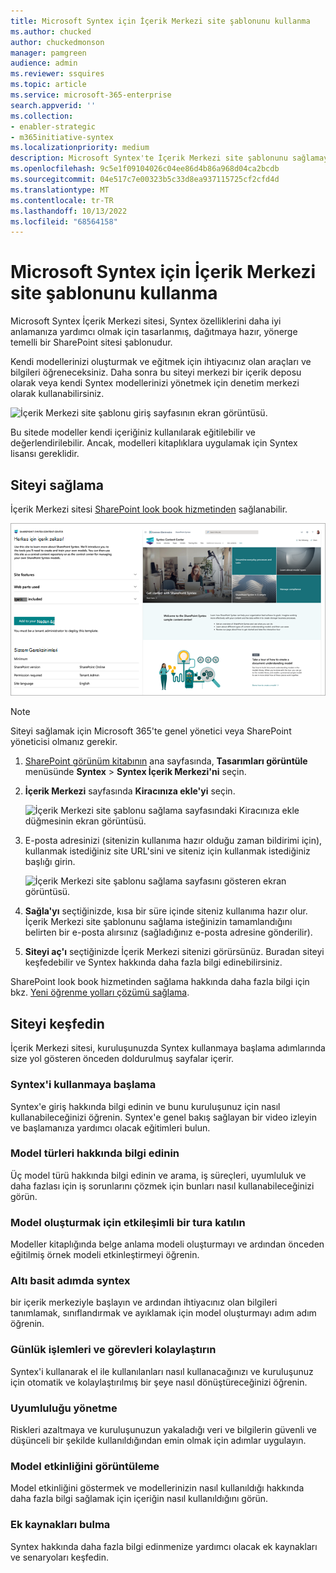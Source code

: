 ```yaml
---
title: Microsoft Syntex için İçerik Merkezi site şablonunu kullanma
ms.author: chucked
author: chuckedmonson
manager: pamgreen
audience: admin
ms.reviewer: ssquires
ms.topic: article
ms.service: microsoft-365-enterprise
search.appverid: ''
ms.collection:
- enabler-strategic
- m365initiative-syntex
ms.localizationpriority: medium
description: Microsoft Syntex'te İçerik Merkezi site şablonunu sağlamayı ve kullanmayı öğrenin.
ms.openlocfilehash: 9c5e1f09104026c04ee86d4b86a968d04ca2bcdb
ms.sourcegitcommit: 04e517c7e00323b5c33d8ea937115725cf2cfd4d
ms.translationtype: MT
ms.contentlocale: tr-TR
ms.lasthandoff: 10/13/2022
ms.locfileid: "68564158"
---
```

# <a name="use-the-content-center-site-template-for-microsoft-syntex"></a>Microsoft Syntex için İçerik Merkezi site şablonunu kullanma

Microsoft Syntex İçerik Merkezi sitesi, Syntex özelliklerini daha iyi anlamanıza yardımcı olmak için tasarlanmış, dağıtmaya hazır, yönerge temelli bir SharePoint sitesi şablonudur.

Kendi modellerinizi oluşturmak ve eğitmek için ihtiyacınız olan araçları ve bilgileri öğreneceksiniz. Daha sonra bu siteyi merkezi bir içerik deposu olarak veya kendi Syntex modellerinizi yönetmek için denetim merkezi olarak kullanabilirsiniz.

![İçerik Merkezi site şablonu giriş sayfasının ekran görüntüsü.](../media/content-understanding/content-center-site-home-page.png)

Bu sitede modeller kendi içeriğiniz kullanılarak eğitilebilir ve değerlendirilebilir. Ancak, modelleri kitaplıklara uygulamak için Syntex lisansı gereklidir.  

## <a name="provision-the-site"></a>Siteyi sağlama

İçerik Merkezi sitesi [SharePoint look book hizmetinden](https://lookbook.microsoft.com/) sağlanabilir.

![İçerik Merkezi site şablonu sağlama sayfasının ekran görüntüsü.](../media/content-understanding/content-center-site-provisioning-page.png)

> [!NOTE]
> Siteyi sağlamak için Microsoft 365'te genel yönetici veya SharePoint yöneticisi olmanız gerekir.

1. [SharePoint görünüm kitabının](https://lookbook.microsoft.com/) ana sayfasında, **Tasarımları görüntüle** menüsünde **Syntex** > **Syntex İçerik Merkezi'ni** seçin.

2. **İçerik Merkezi** sayfasında **Kiracınıza ekle'yi** seçin.

    ![İçerik Merkezi site şablonu sağlama sayfasındaki Kiracınıza ekle düğmesinin ekran görüntüsü.](../media/content-understanding/content-center-site-add-to-your-tenant.png)

3. E-posta adresinizi (sitenizin kullanıma hazır olduğu zaman bildirimi için), kullanmak istediğiniz site URL'sini ve siteniz için kullanmak istediğiniz başlığı girin. 

    ![İçerik Merkezi site şablonu sağlama sayfasını gösteren ekran görüntüsü.](../media/content-understanding/content-center-email-and-url.png)

4. **Sağla'yı** seçtiğinizde, kısa bir süre içinde siteniz kullanıma hazır olur. İçerik Merkezi site şablonunu sağlama isteğinizin tamamlandığını belirten bir e-posta alırsınız (sağladığınız e-posta adresine gönderilir).

5. **Siteyi aç'ı** seçtiğinizde İçerik Merkezi sitenizi görürsünüz. Buradan siteyi keşfedebilir ve Syntex hakkında daha fazla bilgi edinebilirsiniz. 

SharePoint look book hizmetinden sağlama hakkında daha fazla bilgi için bkz. [Yeni öğrenme yolları çözümü sağlama](/office365/customlearning/custom_provision).

## <a name="explore-the-site"></a>Siteyi keşfedin

İçerik Merkezi sitesi, kuruluşunuzda Syntex kullanmaya başlama adımlarında size yol gösteren önceden doldurulmuş sayfalar içerir. 

### <a name="get-started-with-syntex"></a>Syntex'i kullanmaya başlama

Syntex'e giriş hakkında bilgi edinin ve bunu kuruluşunuz için nasıl kullanabileceğinizi öğrenin. Syntex'e genel bakış sağlayan bir video izleyin ve başlamanıza yardımcı olacak eğitimleri bulun.

### <a name="learn-about-model-types"></a>Model türleri hakkında bilgi edinin

Üç model türü hakkında bilgi edinin ve arama, iş süreçleri, uyumluluk ve daha fazlası için iş sorunlarını çözmek için bunları nasıl kullanabileceğinizi görün.

### <a name="take-an-interactive-tour-to-create-a-model"></a>Model oluşturmak için etkileşimli bir tura katılın

Modeller kitaplığında belge anlama modeli oluşturmayı ve ardından önceden eğitilmiş örnek modeli etkinleştirmeyi öğrenin.

### <a name="syntex-in-six-simple-steps"></a>Altı basit adımda syntex

bir içerik merkeziyle başlayın ve ardından ihtiyacınız olan bilgileri tanımlamak, sınıflandırmak ve ayıklamak için model oluşturmayı adım adım öğrenin.

### <a name="streamline-everyday-processes-and-tasks"></a>Günlük işlemleri ve görevleri kolaylaştırın

Syntex'i kullanarak el ile kullanılanları nasıl kullanacağınızı ve kuruluşunuz için otomatik ve kolaylaştırılmış bir şeye nasıl dönüştüreceğinizi öğrenin.

### <a name="manage-compliance"></a>Uyumluluğu yönetme

Riskleri azaltmaya ve kuruluşunuzun yakaladığı veri ve bilgilerin güvenli ve düşünceli bir şekilde kullanıldığından emin olmak için adımlar uygulayın.

### <a name="view-model-activity"></a>Model etkinliğini görüntüleme

Model etkinliğini göstermek ve modellerinizin nasıl kullanıldığı hakkında daha fazla bilgi sağlamak için içeriğin nasıl kullanıldığını görün.

### <a name="find-additional-resources"></a>Ek kaynakları bulma

Syntex hakkında daha fazla bilgi edinmenize yardımcı olacak ek kaynakları ve senaryoları keşfedin.


